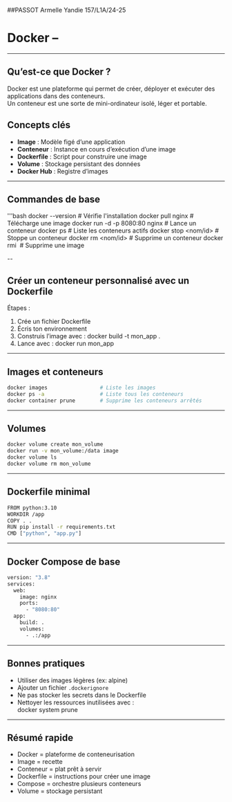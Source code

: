 ##PASSOT Armelle Yandie 157/L1A/24-25
# Docker –

---
##  Qu’est-ce que Docker ?

Docker est une plateforme qui permet de créer, déployer et exécuter des applications dans des conteneurs.  
Un conteneur est une sorte de mini-ordinateur isolé, léger et portable.

##  Concepts clés

- **Image** : Modèle figé d’une application  
- **Conteneur** : Instance en cours d’exécution d’une image  
- **Dockerfile** : Script pour construire une image  
- **Volume** : Stockage persistant des données  
- **Docker Hub** : Registre d’images  

---

## Commandes de base

'''bash
docker --version               # Vérifie l'installation
docker pull nginx              # Télécharge une image
docker run -d -p 8080:80 nginx # Lance un conteneur
docker ps                     # Liste les conteneurs actifs
docker stop <nom/id>          # Stoppe un conteneur
docker rm <nom/id>            # Supprime un conteneur
docker rmi <image>            # Supprime une image



--
## Créer un conteneur personnalisé avec un Dockerfile

Étapes :

1. Crée un fichier Dockerfile  
2. Écris ton environnement  
3. Construis l’image avec : docker build -t mon_app .  
4. Lance avec : docker run mon_app
-----
## Images et conteneurs
```bash
docker images                 # Liste les images  
docker ps -a                  # Liste tous les conteneurs  
docker container prune        # Supprime les conteneurs arrêtés  

````
---
## Volumes
```bash
docker volume create mon_volume  
docker run -v mon_volume:/data image  
docker volume ls  
docker volume rm mon_volume  
```
----

## Dockerfile minimal
````bash
FROM python:3.10  
WORKDIR /app  
COPY . .  
RUN pip install -r requirements.txt  
CMD ["python", "app.py"]  

````
-----

## Docker Compose de base
```bash
version: "3.8"  
services:  
  web:  
    image: nginx  
    ports:  
      - "8080:80"  
  app:  
    build: .  
    volumes:  
      - .:/app
````
---
## Bonnes pratiques

- Utiliser des images légères (ex: alpine)  
- Ajouter un fichier `.dockerignore`  
- Ne pas stocker les secrets dans le Dockerfile  
- Nettoyer les ressources inutilisées avec :  
  docker system prune

---
##  Résumé rapide

- Docker = plateforme de conteneurisation  
- Image = recette  
- Conteneur = plat prêt à servir  
- Dockerfile = instructions pour créer une image  
- Compose = orchestre plusieurs conteneurs  
- Volume = stockage persistant
